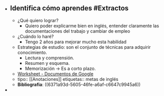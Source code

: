- ## Identifica cómo aprendes #Extractos
	- ¿Qué quiero lograr?
		- Quiero poder explicarme bien en inglés, entender claramente las documentaciones del trabajo y cambiar de empleo
	- ¿Cuándo lo haré?
		- Tengo 2 años para mejorar mucho esta habilidad
	- Estrategias de estudio: son el conjunto de técnicas para adquirir conocimiento.
		- Lectura y comprensión.
		- Resumen y esquema.
		- Memorización -> Es a corto plazo.
	- [Worksheet - Documentos de Google](https://docs.google.com/document/d/1aPHCTSLYtDh56IEEKydYc8lebNL8mkA1xiPnBfW2Rjo/edit)
	- tipo:: [[Anotaciones]] 
	  etiquetas:: metas de inglés
	- **Bibliografia**: ((6371a93d-5605-46fe-a6af-c6647c9945a6))
-
